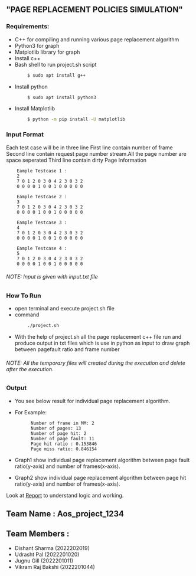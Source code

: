 ## "PAGE REPLACEMENT POLICIES SIMULATION"
### Requirements:
- C++ for compiling and running various page replacement algorithm
- Python3 for graph
- Matplotlib library for graph
- Install c++
- Bash shell to run project.sh script
```sh
		$ sudo apt install g++
```
- Install python
```sh
		$ sudo apt install python3
```
- Install Matplotlib
```sh
		$ python -m pip install -U matplotlib
```
### Input Format
Each test case will be in three line
First line contain number of frame
Second line contain request page number stream.All the page number are space seperated
Third line contain dirty Page Information
	
		Eample Testcase 1 :
		2
		7 0 1 2 0 3 0 4 2 3 0 3 2
		0 0 0 0 1 0 0 1 0 0 0 0 0

		Eample Testcase 2 :
		3
		7 0 1 2 0 3 0 4 2 3 0 3 2
		0 0 0 0 1 0 0 1 0 0 0 0 0

		Eample Testcase 3 :
		4
		7 0 1 2 0 3 0 4 2 3 0 3 2
		0 0 0 0 1 0 0 1 0 0 0 0 0

		Eample Testcase 4 :
		5
		7 0 1 2 0 3 0 4 2 3 0 3 2
		0 0 0 0 1 0 0 1 0 0 0 0 0

###### NOTE: Input is given with input.txt file


### How To Run
- open terminal and execute project.sh file
- command
```sh
		./project.sh
```
- With the help of project.sh all the page replacement c++ file run and produce output in txt files which is use in python as input to draw graph between pagefault ratio and frame number
###### NOTE: All the temporary files will created during the execution and delete after the execution.

### Output
- You see below result for individual page replacement algorithm.
- For Example:

			Number of frame in MM: 2
			Number of pages: 13
			Number of page hit: 2
			Number of page fault: 11
			Page hit ratio : 0.153846
			Page miss ratio: 0.846154

- Graph1 show individual page replacement algorithm between page fault ratio(y-axis) and number of frames(x-axis).
- Graph2 show individual page replacement algorithm between page hit ratio(y-axis) and number of frames(x-axis).
  
Look at [Report](./AOS_Project_Report.pdf) to understand logic and working.
## Team Name : Aos_project_1234
## Team Members :
- Dishant Sharma (2022202019) 
- Udrasht Pal (2022201020) 
- Jugnu Gill (2022201011)  
- Vikram Raj Bakshi (2022201044)
